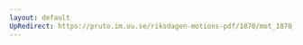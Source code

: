 ```yaml
---
layout: default
UpRedirect: https://pruto.im.uu.se/riksdagen-motions-pdf/1870/mot_1870__ak__11/mot_1870__ak__11-002.pdf
---
```


